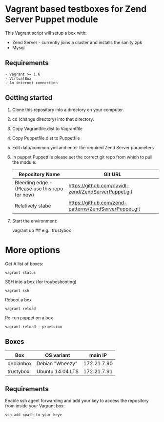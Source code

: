 Vagrant based testboxes for Zend Server Puppet module
=====================================================

This Vagrant script will setup a box with:
 - Zend Server - currently joins a cluster and installs the sanity zpk
 - Mysql


Requirements
------------

    - Vagrant >= 1.6
    - VirtualBox
    - An internet connection


Getting started
---------------

1. Clone this repository into a directory on your computer.
2. cd (change directory) into that directory. 
3. Copy Vagrantfile.dist to Vagrantfile
4. Copy Puppetfile.dist to Puppetfile 
5. Edit data/common.yml and enter the required Zend Server parameters
6. In puppet Puppetfile please set the correct git repo from which to pull the module:

    | Repository Name   | Git URL|
    |-------------------|--------|
    | Bleeding edge - (Please use this repo for now) | https://github.com/davidl-zend/ZendServerPuppet.git |
    | Relatively stabe | https://github.com/zend-patterns/ZendServerPuppet.git|

7. Start the environment:

    vagrant up <boxname> ## e.g.: trustybox


# More options
Get A list of boxes:

    vagrant status

SSH into a box (for troubeshooting)

    vagrant ssh
    
Reboot a box
    
    vagrant reload
    
Re-run puppet on a box
    
    vagrant reload --provision

Boxes
-----

| Box       | OS variant       | main IP       |
|-----------|------------------|---------------|
| debianbox | Debian "Wheezy"  | 172.21.7.90   |
| trustybox | Ubuntu 14.04 LTS | 172.21.7.91   |

Requirements
------------

Enable ssh agent forwarding and add your key to access the repository from inside your Vagrant box:

    ssh-add <path-to-your-key>



